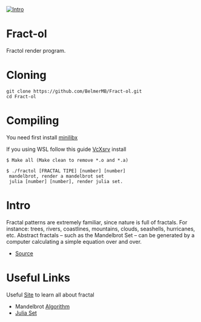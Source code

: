 [![Intro](https://img.shields.io/badge/Cursus-fractol-success?style=for-the-badge&logo=42)](https://github.com/BelmerMB/fractais)

# Fract-ol

 Fractol render program.
 

# Cloning

 ```
 git clone https://github.com/BelmerMB/Fract-ol.git
 cd Fract-ol
 ```
 
 # Compiling
 
 You need first install [minilibx](https://github.com/42Paris/minilibx-linux)
 
 If you using WSL follow this guide [VcXsrv](https://techcommunity.microsoft.com/t5/windows-dev-appconsult/running-wsl-gui-apps-on-windows-10/ba-p/1493242) install
 ```
 $ Make all (Make clean to remove *.o and *.a)
 ```
 ```
 $ ./fractol [FRACTAL TIPE] [number] [number] 
  mandelbrot, render a mandelbrot set
  julia [number] [number], render julia set. 
 
 ```

# Intro
Fractal patterns are extremely familiar, since nature is full of fractals. For instance: trees, rivers, coastlines, mountains, clouds, seashells, hurricanes, etc. Abstract fractals – such as the Mandelbrot Set – can be generated by a computer calculating a simple equation over and over.

* [Source](https://fractalfoundation.org/resources/what-are-fractals/)

# Useful Links
Useful [Site](https://pt.mathigon.org/course/fractals/introduction) to learn all about fractal 
* Mandelbrot [Algorithm](http://warp.povusers.org/Mandelbrot/)
* [Julia Set](https://en.wikipedia.org/wiki/Julia_set)
